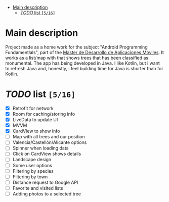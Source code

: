 - [Main description](#orgf1976f9)
  - [*TODO* list <code>[5/16]</code>](#orga5dc309)


<a id="orgf1976f9"></a>

# Main description

Project made as a home work for the subject "Android Programming Fundamentlals", part of the [Master de Desarrollo de Aplicaciones Móviles](<http://mmoviles.upv.es>). It works as a list/map with that shows trees that has been classified as monumental. The app has being developed in Java. I like Kotlin, but i want to refresh Java and, honestly, i feel building time for Java is shorter than for Kotlin.


<a id="orga5dc309"></a>

# *TODO* list <code>[5/16]</code>

-   [X] Retrofit for network
-   [X] Room for caching/storing info
-   [X] LiveData to update UI
-   [X] MVVM
-   [X] CardView to show info
-   [ ] Map with all trees and our position
-   [ ] Valencia/Castellón/Alicante options
-   [ ] Spinner when loading data
-   [ ] Click on CardView shows details
-   [ ] Landscape design
-   [ ] Some user options
-   [ ] Filtering by species
-   [ ] Filtering by town
-   [ ] Distance request to Google API
-   [ ] Favorite and visited lists
-   [ ] Adding photos to a selected tree
